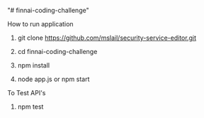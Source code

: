 "# finnai-coding-challenge"

How to run application

1. git clone https://github.com/mslail/security-service-editor.git

2. cd finnai-coding-challenge

3. npm install

4. node app.js or npm start

To Test API's

1. npm test
